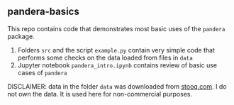 ## pandera-basics

This repo contains code that demonstrates most basic uses of the `pandera` package.

1. Folders `src` and the script `example.py` contain very simple 
code that performs some checks on the data loaded from files in `data`
2. Jupyter notebook `pandera_intro.ipynb` contains review of basic use cases
of `pandera`


DISCLAIMER: data in the folder `data` was downloaded from 
[stooq.com](stooq.com). I do not own the data. It is used here 
for non-commercial purposes.
